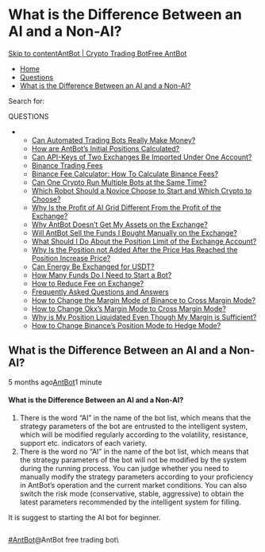 # What is the Difference Between an AI and a Non-AI?

[Skip to content](https://www.antrade.io/guide/docs/en/en\_difference\_ai/#content)[AntBot | Crypto Trading Bot](https://www.antrade.io/guide/docs/en/)[Free AntBot](https://antrade.io/)

* [Home](https://www.antrade.io/guide/docs/en)
* [Questions](https://www.antrade.io/guide/docs/en/en-questions/)
* [What is the Difference Between an AI and a Non-AI?](https://www.antrade.io/guide/docs/en/en\_difference\_ai/)

Search for:

QUESTIONS

*
  * [Can Automated Trading Bots Really Make Money?](https://www.antrade.io/guide/docs/en/robots-make-money/)
  * [How are AntBot’s Initial Positions Calculated?](https://www.antrade.io/guide/docs/en/antbots-initial-positions-calculated/)
  * [Can API-Keys of Two Exchanges Be Imported Under One Account?](https://www.antrade.io/guide/docs/en/two-api-keys-under-one-account/)
  * [Binance Trading Fees](https://www.antrade.io/guide/docs/en/binance-trading-fees/)
  * [Binance Fee Calculator: How To Calculate Binance Fees?](https://www.antrade.io/guide/docs/en/binance-fee-calculator-how-to-calculate-binance-fees/)
  * [Can One Crypto Run Multiple Bots at the Same Time?](https://www.antrade.io/guide/docs/en/one-crypto-run-multiple-bots/)
  * [Which Robot Should a Novice Choose to Start and Which Crypto to Choose?](https://www.antrade.io/guide/docs/en/novice-choose-bot-and-crypto/)
  * [Why Is the Profit of AI Grid Different From the Profit of the Exchange?](https://www.antrade.io/guide/docs/en/the-profit-difference-in-ai-grid-and-exchange/)
  * [Why AntBot Doesn’t Get My Assets on the Exchange?](https://www.antrade.io/guide/docs/en/why-doesnt-get-assets/)
  * [Will AntBot Sell the Funds I Bought Manually on the Exchange?](https://www.antrade.io/guide/docs/en/will-antbot-sell-funds-i-bought/)
  * [What Should I Do About the Position Limit of the Exchange Account?](https://www.antrade.io/guide/docs/en/position-limit-of-exchange-account/)
  * [Why Is the Position not Added After the Price Has Reached the Position Increase Price?](https://www.antrade.io/guide/docs/en/why-is-position-not-added/)
  * [Can Energy Be Exchanged for USDT?](https://www.antrade.io/guide/docs/en/energy-exchange-usdt/)
  * [How Many Funds Do I Need to Start a Bot?](https://www.antrade.io/guide/docs/en/funds-to-start-bot/)
  * [How to Reduce Fee on Exchange?](https://www.antrade.io/guide/docs/en/reduce-fee-on-exchange/)
  * [Frequently Asked Questions and Answers](https://www.antrade.io/guide/docs/en/frequently-asked-questions/)
  * [How to Change the Margin Mode of Binance to Cross Margin Mode?](https://www.antrade.io/guide/docs/en/binance-to-cross-margin-mode/)
  * [How to Change Okx’s Margin Mode to Cross Margin Mode?](https://www.antrade.io/guide/docs/en/okx-to-cross-margin-mode/)
  * [Why is My Position Liquidated Even Though My Margin is Sufficient?](https://www.antrade.io/guide/docs/en/position-liquidated-though-sufficient-margin/)
  * [How to Change Binance’s Position Mode to Hedge Mode?](https://www.antrade.io/guide/docs/en/binance-to-hedge-mode/)

## What is the Difference Between an AI and a Non-AI?

5 months ago[AntBot](https://www.antrade.io/guide/docs/en/author/antbot/)1 minute

#### What is the Difference Between an AI and a Non-AI? <a href="#73rtu3" id="73rtu3"></a>

1. There is the word “AI” in the name of the bot list, which means that the strategy parameters of the bot are entrusted to the intelligent system, which will be modified regularly according to the volatility, resistance, support etc. indicators of each variety.
2. There is the word no “AI” in the name of the bot list, which means that the strategy parameters of the bot will not be modified by the system during the running process. You can judge whether you need to manually modify the strategy parameters according to your proficiency in AntBot’s operation and the current market conditions. You can also switch the risk mode (conservative, stable, aggressive) to obtain the latest parameters recommended by the intelligent system for filling.

It is suggest to starting the AI bot for beginner.

<figure><img src="https://antrade.io/guide/docs/en/wp-content/uploads/2022/10/What-is-the-difference-between-an-AI-and-a-non-AI-robot.png" alt=""><figcaption></figcaption></figure>

[#AntBot](https://www.antrade.io/guide/docs/en/tag/antbot/)@AntBot free trading bot\
